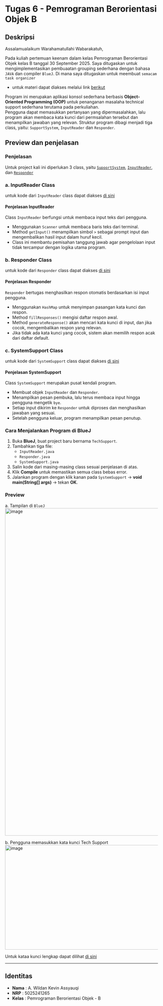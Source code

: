 # Tugas 6 - Pemrograman Berorientasi Objek B

## Deskripsi
Assalamualaikum Warahamatullahi Wabarakatuh, 

Pada kuliah pertemuan keenam dalam kelas Pemrograman Berorientasi Objek kelas B tanggal 30 September 2025. 
Saya ditugaskan untuk mengimplementasikan pembuaatan grouping sederhana dengan bahasa `JAVA` dan compiler `BlueJ`. Di mana saya ditugaskan untuk meembuat `semacam task organizer`

- untuk materi dapat diakses melalui link [berikut](https://fajarbaskoro.blogspot.com/2025/10/moresophisticated-behavior.html)

Program ini merupakan aplikasi konsol sederhana berbasis **Object-Oriented Programming (OOP)** untuk penanganan masalaha technical support sederhana terutama pada perkuliahan.  
Pengguna dapat memasukkan pertanyaan yang dipermasalahkan, lalu program akan membaca kata kunci dari permsalahan tersebut dan menampilkan jawaban yang relevan.
Struktur program dibagi menjadi tiga class, yaitu: `SupportSystem`, `InputReader` dan `Responder`.

## Preview dan penjelasan

### Penjelasan
Untuk project kali ini diperlukan 3 class, yaitu [`SupoortSystem`](SupportSystem.java), [`InputReader`](InputReader.java), dan [`Responder`](Responder.java) 

### a. InputReader Class
untuk kode dari `InputReader` class dapat diakses [di sini](InputReader.java)

#### Penjelasan InputReader
Class `InputReader` berfungsi untuk membaca input teks dari pengguna.  
- Menggunakan `Scanner` untuk membaca baris teks dari terminal.  
- Method `getInput()` menampilkan simbol `>` sebagai prompt input dan mengembalikan hasil input dalam huruf kecil.  
- Class ini membantu pemisahan tanggung jawab agar pengelolaan input tidak tercampur dengan logika utama program.

### b. Responder Class
untuk kode dari `Responder` class dapat diakses [di sini](Responder.java)

#### Penjelasan Responder 
`Responder` bertugas menghasilkan respon otomatis berdasarkan isi input pengguna.  
- Menggunakan `HashMap` untuk menyimpan pasangan kata kunci dan respon.  
- Method `fillResponses()` mengisi daftar respon awal.  
- Method `generateResponse()` akan mencari kata kunci di input, dan jika cocok, mengembalikan respon yang relevan.  
- Jika tidak ada kata kunci yang cocok, sistem akan memilih respon acak dari daftar default.

### c. SystemSupport Class
untuk kode dari `SystemSupport` class dapat diakses [di sini](SystemSupport.java)

#### Penjelasan SystemSupport
Class `SystemSupport` merupakan pusat kendali program.  
- Membuat objek `InputReader` dan `Responder`.  
- Menampilkan pesan pembuka, lalu terus membaca input hingga pengguna mengetik `bye`.  
- Setiap input dikirim ke `Responder` untuk diproses dan menghasilkan jawaban yang sesuai.  
- Setelah pengguna keluar, program menampilkan pesan penutup.

### Cara Menjalankan Program di BlueJ

1. Buka **BlueJ**, buat project baru bernama `TechSupport`.
2. Tambahkan tiga file:
   - `InputReader.java`
   - `Responder.java`
   - `SystemSupport.java`
3. Salin kode dari masing-masing class sesuai penjelasan di atas.
4. Klik **Compile** untuk memastikan semua class bebas error.
5. Jalankan program dengan klik kanan pada `SystemSupport` → **void main(String[] args)** → tekan **OK**.


### Preview

a. Tampilan di `BlueJ`
<img width="1920" height="1080" alt="image" src="https://github.com/user-attachments/assets/a802ef6f-c745-412f-9d6a-0ad333b34167" />

b. Pengguna memasukkan kata kunci Tech Support
<img width="1919" height="345" alt="image" src="https://github.com/user-attachments/assets/b96cd666-4c5c-4cc4-b7c8-989585b0fa56" />

Untuk kataa kunci lengkap dapat dilihat [di sini](Responder.java)

---

## Identitas
- **Nama**   : A. Wildan Kevin Assyauqi  
- **NRP**    : 5025241265  
- **Kelas**  : Pemrograman Berorientasi Objek - B
